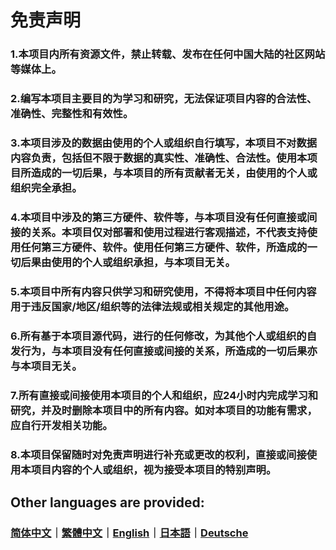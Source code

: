 # 免责声明
### 1.本项目内所有资源文件，禁止转载、发布在任何中国大陆的社区网站等媒体上。  
### 2.编写本项目主要目的为学习和研究，无法保证项目内容的合法性、准确性、完整性和有效性。  
### 3.本项目涉及的数据由使用的个人或组织自行填写，本项目不对数据内容负责，包括但不限于数据的真实性、准确性、合法性。使用本项目所造成的一切后果，与本项目的所有贡献者无关，由使用的个人或组织完全承担。  
### 4.本项目中涉及的第三方硬件、软件等，与本项目没有任何直接或间接的关系。本项目仅对部署和使用过程进行客观描述，不代表支持使用任何第三方硬件、软件。使用任何第三方硬件、软件，所造成的一切后果由使用的个人或组织承担，与本项目无关。  
### 5.本项目中所有内容只供学习和研究使用，不得将本项目中任何内容用于违反国家/地区/组织等的法律法规或相关规定的其他用途。  
### 6.所有基于本项目源代码，进行的任何修改，为其他个人或组织的自发行为，与本项目没有任何直接或间接的关系，所造成的一切后果亦与本项目无关。  
### 7.所有直接或间接使用本项目的个人和组织，应24小时内完成学习和研究，并及时删除本项目中的所有内容。如对本项目的功能有需求，应自行开发相关功能。  
### 8.本项目保留随时对免责声明进行补充或更改的权利，直接或间接使用本项目内容的个人或组织，视为接受本项目的特别声明。

## Other languages are provided:
### [简体中文](https://github.com/bunizao/TutuBetterRules/blob/tutu/Announcement/Announcement_SimplifiedChinese.md)｜[繁體中文](https://github.com/bunizao/TutuBetterRules/blob/tutu/Announcement/Announcement_TradiationalChinese.md)｜[English](https://github.com/bunizao/TutuBetterRules/blob/tutu/Announcement/Announcement_English.md)｜[日本語](https://github.com/bunizao/TutuBetterRules/blob/tutu/Announcement/Announcement_Japanese.md)｜[Deutsche](https://github.com/bunizao/TutuBetterRules/blob/tutu/Announcement/Announcement_German.md)
